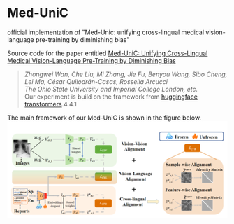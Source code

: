 # Med-UniC
official implementation of "Med-Unic: unifying cross-lingual medical vision-language pre-training by diminishing bias"

Source code for the paper entitled [Med-UniC: Unifying Cross-Lingual Medical Vision-Language Pre-Training by Diminishing Bias](https://arxiv.org/abs/2305.19894)
> *Zhongwei Wan, Che Liu, Mi Zhang, Jie Fu, Benyou Wang, Sibo Cheng, Lei Ma, César Quilodrán-Casas, Rossella Arcucci*   
> *The Ohio State University and Imperial College London, etc.*  
Our experiment is build on the framework from [huggingface transformers](https://github.com/huggingface/transformers).4.4.1

The main framework of our Med-UniC is shown in the figure below. ![image info](./Figure.png)

